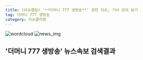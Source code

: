 ```yaml
---
title: (이슈클립) '**더머니 777 생방송**' 관련 이슈, 기사 모아 보기
tag: 더머니 777 생방송
category: 이슈클리핑
---
```

![wordcloud](https://s3.ap-northeast-2.amazonaws.com/lyrics101-wordcloud/2018-09-28-1538145527.png)
![news_img](https://user-images.githubusercontent.com/42597476/44507050-1206f400-a6e4-11e8-8d98-7ffbfebb353f.png)
## **'**더머니 777 생방송**'** 뉴스속보 검색결과

